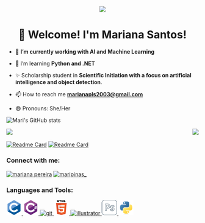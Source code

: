 <p align="center">
  <img src="https://github.com/user-attachments/assets/bdb17cff-750f-45e8-a6ff-f26f2d76bd48" width="800" />
</p>
<h1 align="center"> 🧠 Welcome! I'm Mariana Santos!</h1>

- 🔭 **I’m currently working with AI and Machine Learning**

- 🌱 I’m learning **Python and .NET**

- ✨ Scholarship student in **Scientific Initiation with a focus on artificial intelligence and object detection**.

- 📫 How to reach me **marianapls2003@gmail.com**
  
- 😄 Pronouns: She/Her

![Mari's GitHub stats](https://github-readme-stats.vercel.app/api?username=MariPinas&hide=stars,issues,contribs&show_icons=true&theme=synthwave)

<div style="display: flex; justify-content: space-between;">

  <a href="https://github.com/MariPinas/MisteryDoors.git">
    <img src="https://github-readme-stats.vercel.app/api/pin/?username=MariPinas&repo=MisteryDoors&theme=synthwave" width="400"/>
  </a>

  <a href="https://github.com/MariPinas/ProjetoFinalPOO.git">
    <img src="https://github-readme-stats.vercel.app/api/pin/?username=MariPinas&repo=ProjetoFinalPOO&theme=synthwave" width="400"/>
  </a>

</div>


[![Readme Card](https://github-readme-stats.vercel.app/api/pin/?username=MariPinas&repo=MisteryDoors&theme=synthwave)](https://github.com/MariPinas/MisteryDoors.git) 
[![Readme Card](https://github-readme-stats.vercel.app/api/pin/?username=MariPinas&repo=ProjetoFinalPOO&theme=synthwave)](https://github.com/MariPinas/ProjetoFinalPOO.git)

<h3 align="left">Connect with me:</h3>
<p align="left">
<a href="https://linkedin.com/in/mariana pereira" target="blank"><img align="center" src="https://raw.githubusercontent.com/rahuldkjain/github-profile-readme-generator/master/src/images/icons/Social/linked-in-alt.svg" alt="mariana pereira" height="30" width="40" /></a>
<a href="https://instagram.com/maripinas_" target="blank"><img align="center" src="https://raw.githubusercontent.com/rahuldkjain/github-profile-readme-generator/master/src/images/icons/Social/instagram.svg" alt="maripinas_" height="30" width="40" /></a>
</p>

<h3 align="left">Languages and Tools:</h3>
<p align="left"> <a href="https://www.cprogramming.com/" target="_blank" rel="noreferrer"> <img src="https://raw.githubusercontent.com/devicons/devicon/master/icons/c/c-original.svg" alt="c" width="40" height="40"/> </a> <a href="https://www.w3schools.com/cpp/" target="_blank" rel="noreferrer"> <img src="https://raw.githubusercontent.com/devicons/devicon/master/icons/csharp/csharp-original.svg" alt="csharp" width="40" height="40"/> </a> <a href="https://git-scm.com/" target="_blank" rel="noreferrer"> <img src="https://www.vectorlogo.zone/logos/git-scm/git-scm-icon.svg" alt="git" width="40" height="40"/> </a> <a href="https://www.w3.org/html/" target="_blank" rel="noreferrer"> <img src="https://raw.githubusercontent.com/devicons/devicon/master/icons/html5/html5-original-wordmark.svg" alt="html5" width="40" height="40"/> </a> <a href="https://www.adobe.com/in/products/illustrator.html" target="_blank" rel="noreferrer"> <img src="https://www.vectorlogo.zone/logos/adobe_illustrator/adobe_illustrator-icon.svg" alt="illustrator" width="40" height="40"/> </a> <a href="https://www.photoshop.com/en" target="_blank" rel="noreferrer"> <img src="https://raw.githubusercontent.com/devicons/devicon/master/icons/photoshop/photoshop-line.svg" alt="photoshop" width="40" height="40"/> </a> <a href="https://www.python.org" target="_blank" rel="noreferrer"> <img src="https://raw.githubusercontent.com/devicons/devicon/master/icons/python/python-original.svg" alt="python" width="40" height="40"/> </a> </p>
